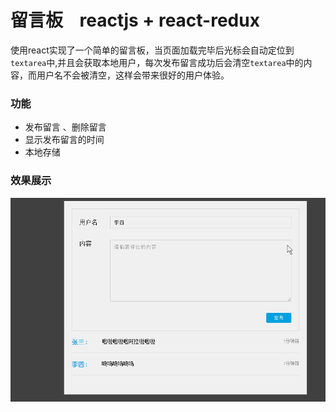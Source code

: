 # 留言板    reactjs + react-redux
使用react实现了一个简单的留言板，当页面加载完毕后光标会自动定位到`textarea`中,并且会获取本地用户，每次发布留言成功后会清空`textarea`中的内容，而用户名不会被清空，这样会带来很好的用户体验。<br>
### 功能
* 发布留言 、删除留言
* 显示发布留言的时间
* 本地存储
### 效果展示
![Image text](https://raw.githubusercontent.com/zhao-bi-han/React/master/%E7%95%99%E8%A8%80%E6%9D%BF/showImg/gaollg5.GIF)
